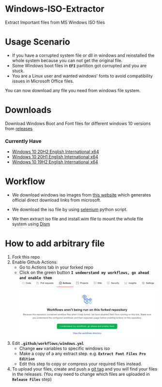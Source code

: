 # Windows-ISO-Extractor
Extract Important files from MS Windows ISO files

# Usage Scenario
- If you have a corrupted system file or dll in windows and reinstalled the whole system because you can not get the original file.
- Some Windows boot files in **`EFI`** partition got corrupted and you are stuck.
- You are a Linux user and wanted windows' fonts to avoid compatibility issues in Microsoft Office files.

You can now download any file you need from windows file system.

# Downloads
Download Windows Boot and Font files for different windows 10 versions from [releases](https://github.com/3omar-mostafa/Windows-ISO-Extractor/releases)

### Currently Have
- [Windows 10 20H2 English International x64](https://github.com/3omar-mostafa/Windows-ISO-Extractor/releases/tag/20H2_x64)
- [Windows 10 20H1 English International x64](https://github.com/3omar-mostafa/Windows-ISO-Extractor/releases/tag/20H1_x64)
- [Windows 10 19H2 English International x64](https://github.com/3omar-mostafa/Windows-ISO-Extractor/releases/tag/19H2_x64)

# Workflow
- We download windows iso images from [this website](https://tb.rg-adguard.net/public.php) which generates official direct download links from microsoft.

- We download the iso file by using [selenium](https://www.selenium.dev/) python script.

- We then extract iso file and install.wim file to mount the whole file system using [Dism](https://docs.microsoft.com/en-us/windows-hardware/manufacture/desktop/dism-image-management-command-line-options-s14)

# How to add arbitrary file
1. Fork this repo
2. Enable Github Actions:
    - Go to Actions tab in your forked repo
    - Click on the green button **`I undeerstand my workflows, go ahead and enable them`**
    ![](screenshot.jpg)
3. Edit **`.github/workflows/windows.yml`**
    - Change **`env`** variables to specific windows iso
    - Make a copy of a any extract step. e.g. **`Extract Font Files Pro Edition`**
    - Edit this step to copy or compress your required files instead.
4. To upload your files, create and push a [git tag](https://git-scm.com/book/en/v2/Git-Basics-Tagging) and you will find your files in the releases. (You may need to change which files are uploaded in **`Release Files`** step)